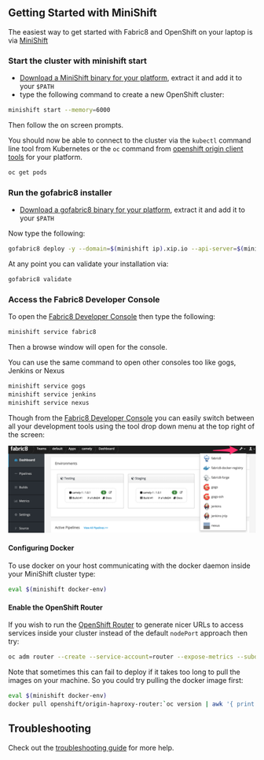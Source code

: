 ## Getting Started with MiniShift

The easiest way to get started with Fabric8 and OpenShift on your laptop is via [MiniShift](https://github.com/jimmidyson/minishift)

### Start the cluster with minishift start

* [Download a MiniShift binary for your platform](https://github.com/jimmidyson/minishift/releases), extract it and add it to your `$PATH`
* type the following command to create a new OpenShift cluster:

```sh
minishift start --memory=6000
```

Then follow the on screen prompts.

You should now be able to connect to the cluster via the `kubectl` command line tool from Kubernetes or the `oc` command from [openshift origin client tools](https://github.com/openshift/origin/releases) for your platform.

```sh
oc get pods
```

### Run the gofabric8 installer

* [Download a gofabric8 binary for your platform](https://github.com/fabric8io/gofabric8/releases), extract it and add it to your `$PATH`

Now type the following:

```sh
gofabric8 deploy -y --domain=$(minishift ip).xip.io --api-server=$(minishift ip)
```

At any point you can validate your installation via:

```sh
gofabric8 validate
```


### Access the Fabric8 Developer Console

To open the [Fabric8 Developer Console](../console.html) then type the following:

```sh
minishift service fabric8
```

Then a browse window will open for the console. 

You can use the same command to open other consoles too like gogs, Jenkins or Nexus

```sh
minishift service gogs
minishift service jenkins
minishift service nexus
```

Though from the [Fabric8 Developer Console](../console.html) you can easily switch between all your development tools using the tool drop down menu at the top right of the screen:

![clicking on the tools drop down](../images/console-tools.png)
 
#### Configuring Docker
 
To use docker on your host communicating with the docker daemon inside your MiniShift cluster type:

```sh
eval $(minishift docker-env)
```

#### Enable the OpenShift Router

If you wish to run the [OpenShift Router](https://docs.openshift.org/latest/architecture/core_concepts/routes.html#haproxy-template-router) to generate nicer URLs to access services inside your cluster instead of the default `nodePort` approach then try:

```sh
oc adm router --create --service-account=router --expose-metrics --subdomain="$(minishift ip).xip.io"
```

Note that sometimes this can fail to deploy if it takes too long to pull the images on your machine. So you could try pulling the docker image first:

```sh
eval $(minishift docker-env)
docker pull openshift/origin-haproxy-router:`oc version | awk '{ print $2; exit }'`
```

## Troubleshooting

Check out the [troubleshooting guide](troubleshooting.html) for more help.
